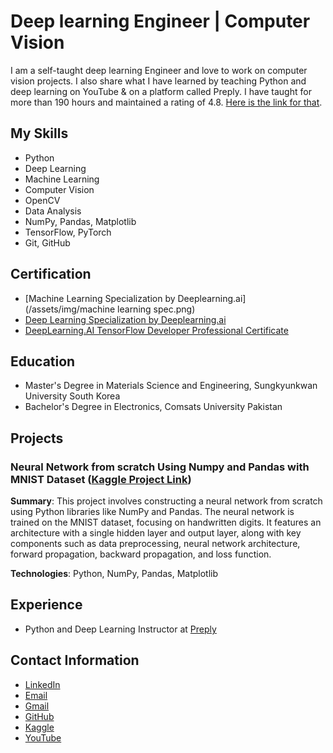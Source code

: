 # Deep learning Engineer | Computer Vision

I am a self-taught deep learning Engineer and love to work on computer vision projects. I also share what I have learned by teaching Python and deep learning on YouTube & on a platform called Preply. I have taught for more than 190 hours and maintained a rating of 4.8. [Here is the link for that](https://preply.com/en/tutor/1586445).


## My Skills
- Python
- Deep Learning
- Machine Learning
- Computer Vision
- OpenCV
- Data Analysis
- NumPy, Pandas, Matplotlib
- TensorFlow, PyTorch
- Git, GitHub

## Certification 

- [Machine Learning Specialization by Deeplearning.ai](/assets/img/machine learning spec.png)
- [Deep Learning Specialization by Deeplearning.ai](https://github.com/Arsalanzabeeb786/deep-learning-specialization/assets/110252655/bb01942e-2ad4-4d92-9971-5357da3c775d)
- [DeepLearning.AI TensorFlow Developer Professional Certificate](https://github.com/Arsalanzabeeb786/deep-learning-specialization/assets/110252655/bb01942e-2ad4-4d92-9971-5357da3c775d)


## Education

- Master's Degree in Materials Science and Engineering, Sungkyunkwan University South Korea
- Bachelor's Degree in Electronics, Comsats University Pakistan

## Projects

### Neural Network from scratch Using Numpy and Pandas with MNIST Dataset ([Kaggle Project Link](https://www.kaggle.com/arsalanzabeeb/neural-net-from-scratch))
**Summary**: This project involves constructing a neural network from scratch using Python libraries like NumPy and Pandas. The neural network is trained on the MNIST dataset, focusing on handwritten digits. It features an architecture with a single hidden layer and output layer, along with key components such as data preprocessing, neural network architecture, forward propagation, backward propagation, and loss function.

**Technologies**: Python, NumPy, Pandas, Matplotlib



## Experience

- Python and Deep Learning Instructor at [Preply](https://preply.com/en/tutor/1586445)
 

## Contact Information

- [LinkedIn](https://www.linkedin.com/in/arsalan-zabeeb/)
- [Email](admin@arsalanzabeeb.tech)
- [Gmail](arsalanzabeeb786@gmail.com)
- [GitHub](https://github.com/Arsalanzabeeb78)
- [Kaggle](https://www.kaggle.com/arsalanzabeeb)
- [YouTube](https://youtube.com/@NeuralNetLabs)

